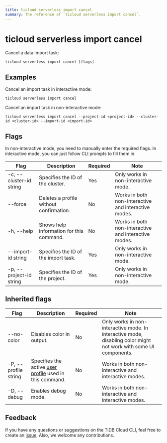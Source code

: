 ```yaml
---
title: ticloud serverless import cancel
summary: The reference of `ticloud serverless import cancel`.
---
```


# ticloud serverless import cancel

Cancel a data import task:

```shell
ticloud serverless import cancel [flags]
```

## Examples

Cancel an import task in interactive mode:

```shell
ticloud serverless import cancel
```

Cancel an import task in non-interactive mode:

```shell
ticloud serverless import cancel --project-id <project-id> --cluster-id <cluster-id> --import-id <import-id>
```

## Flags

In non-interactive mode, you need to manually enter the required flags. In interactive mode, you can just follow CLI prompts to fill them in.

| Flag                    | Description                            | Required | Note                                                 |
|-------------------------|----------------------------------------|----------|------------------------------------------------------|
| -c, --cluster-id string | Specifies the ID of the cluster.                             | Yes      | Only works in non-interactive mode.                  |
| --force                 | Deletes a profile without confirmation. | No       | Works in both non-interactive and interactive modes. |
| -h, --help              | Shows help information for this command.     | No       | Works in both non-interactive and interactive modes. |
| --import-id string      | Specifies the ID of the import task.              | Yes      | Only works in non-interactive mode.                  |
| -p, --project-id string | Specifies the ID of the project.                             | Yes      | Only works in non-interactive mode.                  |

## Inherited flags

| Flag                 | Description                                                                               | Required | Note                                                                                                                    |
|----------------------|-------------------------------------------------------------------------------------------|----------|--------------------------------------------------------------------------------------------------------------------------|
| --no-color           | Disables color in output.                                                                  | No       | Only works in non-interactive mode. In interactive mode, disabling color might not work with some UI components. |
| -P, --profile string | Specifies the active [user profile](/tidb-cloud/cli-reference.md#user-profile) used in this command. | No       | Works in both non-interactive and interactive modes.                                                                      |
| -D, --debug          | Enables debug mode.                                                                                   | No       | Works in both non-interactive and interactive modes.                                                             |

## Feedback

If you have any questions or suggestions on the TiDB Cloud CLI, feel free to create an [issue](https://github.com/tidbcloud/tidbcloud-cli/issues/new/choose). Also, we welcome any contributions.
